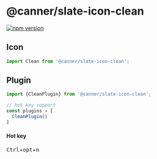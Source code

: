 # @canner/slate-icon-clean

[![npm version](https://badge.fury.io/js/%40canner%2Fslate-icon-clean.svg)](https://badge.fury.io/js/%40canner%2Fslate-icon-clean)

## Icon

```js
import Clean from '@canner/slate-icon-clean';
```

## Plugin

```js
import {CleanPlugin} from '@canner/slate-icon-clean';

// hot key support
const plugins = [
  CleanPlugin()
]
```

#### Hot key

<kbd>Ctrl</kbd>+<kbd>opt</kbd>+<kbd>n</kbd>
